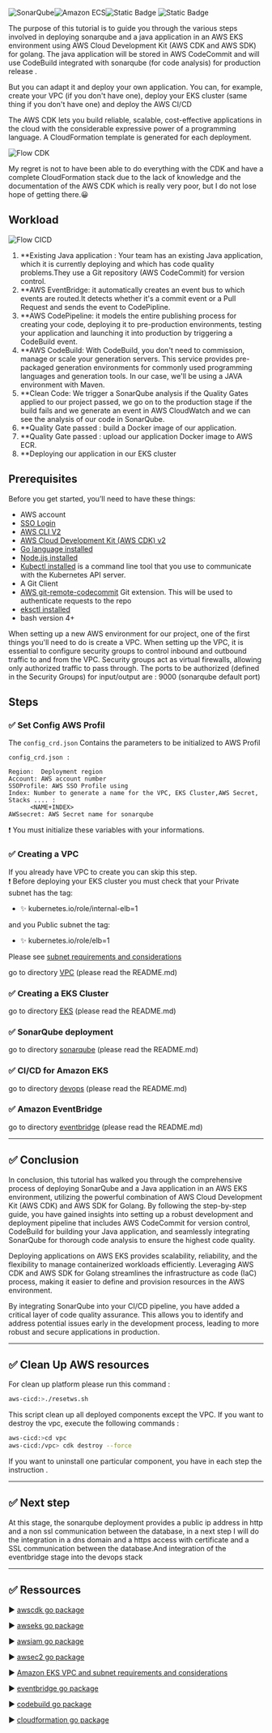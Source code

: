  ![SonarQube](images1/sonar.png)![Amazon ECS](https://img.shields.io/static/v1?style=for-the-badge&message=Amazon+ECS&color=222222&logo=Amazon+ECS&logoColor=FF9900&label=)![Static Badge](https://img.shields.io/badge/Go-v1.21-blue:) ![Static Badge](https://img.shields.io/badge/AWS_CDK-v2.114.1-blue:)

The purpose of this tutorial is to guide you through the various steps involved in deploying sonarqube and a java application in an AWS EKS environment using AWS Cloud Development Kit (AWS CDK and AWS SDK) for golang.
The java application will be stored in AWS CodeCommit and will use CodeBuild integrated with sonarqube (for code analysis) for production release .

But you can adapt it and deploy your own application.
You can, for example, create your VPC (if you don't have one), deploy your EKS cluster (same thing if you don't have one) and deploy the AWS CI/CD

The AWS CDK lets you build reliable, scalable, cost-effective applications in the cloud with the considerable expressive power of a programming language.
A CloudFormation template is generated for each deployment.

![Flow CDK](images1/diagramcdk.png)



My regret is not to have been able to do everything with the CDK and have a complete CloudFormation stack due to the lack of knowledge and the documentation of the AWS CDK which is really very poor, but I do not lose hope of getting there.😀


## Workload

![Flow CICD](images1/archiflow2.png)


1. **Existing Java application : Your team has an existing Java application, which it is currently deploying and which has code quality problems.They use a Git repository (AWS CodeCommit) for version control.
2. **AWS EventBridge: it automatically creates an event bus to which events are routed.It detects whether it's a commit event or a Pull Request and sends the event to CodePipline.
3. **AWS CodePipeline: it models the entire publishing process for creating your code, deploying it to pre-production environments, testing your application and launching it into production by triggering a CodeBuild event.
4. **AWS CodeBuild: With CodeBuild, you don't need to commission, manage or scale your generation servers. This service provides pre-packaged generation environments for commonly used programming languages and generation tools. In our case, we'll be using a JAVA environment with Maven. 
5. **Clean Code: We trigger a SonarQube analysis if the Quality Gates applied to our project passed, we go on to the production stage if the build fails and we generate an event in AWS CloudWatch and we can see the analysis of our code in SonarQube.
6. **Quality Gate passed : build a Docker image of our application.
7. **Quality Gate passed : upload our application Docker image to AWS ECR.
8. **Deploying our application in our EKS cluster

## Prerequisites

Before you get started, you’ll need to have these things:

* AWS account
* [SSO Login](https://docs.aws.amazon.com/cli/latest/userguide/sso-configure-profile-token.html)
* [AWS CLI V2](https://docs.aws.amazon.com/cli/latest/userguide/getting-started-install.html)
* [AWS Cloud Development Kit (AWS CDK) v2](https://docs.aws.amazon.com/cdk/v2/guide/getting_started.html)
* [Go language installed](https://go.dev/)
* [Node.jjs installed](https://nodejs.org/en)
* [Kubectl installed](https://docs.aws.amazon.com/eks/latest/userguide/install-kubectl.html) is a command line tool that you use to communicate with the Kubernetes API 
server.
* A Git Client
* [AWS git-remote-codecommit](https://docs.aws.amazon.com/codecommit/latest/userguide/setting-up-git-remote-codecommit.html) Git extension. This will be used to authenticate requests to the repo
* [eksctl installed](https://eksctl.io/installation/) 
* bash version 4+

When setting up a new AWS environment for our project, one of the first things you'll need to do is create a VPC.
When setting up the VPC, it is essential to configure security groups to control inbound and outbound traffic to and from the VPC. Security groups act as virtual firewalls, allowing only authorized traffic to pass through.
The ports to be authorized (defined in the Security Groups) for input/output are : 9000 (sonarqube default port)

## Steps

### ✅ Set Config AWS Profil

The `config_crd.json` Contains the parameters to be initialized to AWS Profil 

```
config_crd.json :

Region:  Deployment region	        
Account: AWS account number
SSOProfile: AWS SSO Profile using
Index: Number to generate a name for the VPC, EKS Cluster,AWS Secret, Stacks .... :
      <NAME+INDEX>
AWSsecret: AWS Secret name for sonarqube 
```    
❗️ You must initialize these variables with your informations.

### ✅ Creating a VPC

If you already have VPC to create you can skip this step.</br>
❗️ Before deploying your EKS cluster you must check that your 
Private subnet has the tag: 
* ✨ kubernetes.io/role/internal-elb=1 

and you Public subnet the tag:
* ✨ kubernetes.io/role/elb=1

Please see [subnet requirements and considerations](https://docs.aws.amazon.com/eks/latest/userguide/network_reqs.html)

go to directory [VPC](vpc) (please read the README.md)

### ✅ Creating a EKS Cluster
go to directory [EKS](eks) (please read the README.md)

### ✅ SonarQube deployment
go to directory [sonarqube](sonarqube) (please read the README.md)

### ✅ CI/CD for Amazon EKS
go to directory [devops](devops) (please read the README.md)

### ✅ Amazon EventBridge
go to directory [eventbridge](eventbridge) (please read the README.md)

---

## ✅ Conclusion

In conclusion, this tutorial has walked you through the comprehensive process of deploying SonarQube and a Java application in an AWS EKS environment, utilizing the powerful combination of AWS Cloud Development Kit (AWS CDK) and AWS SDK for Golang. By following the step-by-step guide, you have gained insights into setting up a robust development and deployment pipeline that includes AWS CodeCommit for version control, CodeBuild for building your Java application, and seamlessly integrating SonarQube for thorough code analysis to ensure the highest code quality.

Deploying applications on AWS EKS provides scalability, reliability, and the flexibility to manage containerized workloads efficiently. Leveraging AWS CDK and AWS SDK for Golang streamlines the infrastructure as code (IaC) process, making it easier to define and provision resources in the AWS environment.

By integrating SonarQube into your CI/CD pipeline, you have added a critical layer of code quality assurance. This allows you to identify and address potential issues early in the development process, leading to more robust and secure applications in production.

---


## ✅ Clean Up AWS resources

For clean up platform please run this command :

```bash 
aws-cicd:>./resetws.sh

```

This script clean up all deployed components except the VPC. If you want to destroy the vpc, execute the following commands :

```bash 
aws-cicd:>cd vpc
aws-cicd:/vpc> cdk destroy --force

```

If you want to uninstall one particular component, you have in each step the instruction .

---

## ✅ Next step

At this stage, the sonarqube deployment provides a public ip address in http and a non ssl communication between the database, in a next step I will do the integration in a dns domain and a https access with certificate and a SSL communication between the database.And integration of the eventbridge stage into the devops stack

---

## ✅ Ressources

▶️ [awscdk go package](https://pkg.go.dev/github.com/aws/aws-cdk-go/awscdk/v2#section-readme) 

▶️ [awseks go package](https://pkg.go.dev/github.com/aws/aws-cdk-go/awscdk/v2/awseks#section-documentation)

▶️ [awsiam go package](https://pkg.go.dev/github.com/aws/aws-cdk-go/awscdk/v2@v2.102.0/awsiam#section-readme)

▶️ [awsec2 go package](https://pkg.go.dev/github.com/aws/aws-cdk-go/awscdk/v2/awsec2#section-readme)

▶️ [Amazon EKS VPC and subnet requirements and considerations](https://docs.aws.amazon.com/eks/latest/userguide/network_reqs.html)

▶️ [eventbridge go package](https://pkg.go.dev/github.com/aws/aws-sdk-go-v2/service/eventbridge)

▶️ [codebuild go package](https://pkg.go.dev/github.com/aws/aws-sdk-go-v2/service/codebuild)

▶️ [cloudformation go package](https://pkg.go.dev/github.com/aws/aws-sdk-go-v2/service/cloudformation)
